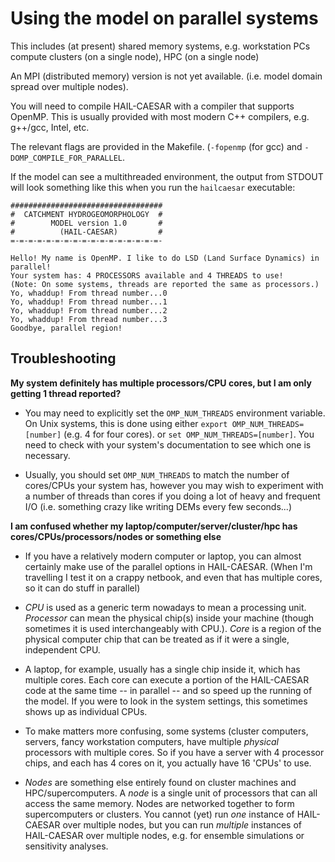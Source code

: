# Using the model on parallel systems

This includes (at present) shared memory systems, e.g. workstation PCs
compute clusters (on a single node), HPC (on a single node)

An MPI (distributed memory) version is not yet available. (i.e. model domain 
spread over multiple nodes).

You will need to compile HAIL-CAESAR with a compiler that supports OpenMP. 
This is usually provided with most modern C++ compilers, e.g. g++/gcc, Intel, etc.

The relevant flags are provided in the Makefile. (`-fopenmp` (for gcc) and
`-DOMP_COMPILE_FOR_PARALLEL`.

If the model can see a multithreaded environment, the output from STDOUT will 
look something like this when you run the `hailcaesar` executable:

```
##################################
#  CATCHMENT HYDROGEOMORPHOLOGY  #
#        MODEL version 1.0       #
#          (HAIL-CAESAR)         #
=-=-=-=-=-=-=-=-=-=-=-=-=-=-=-=-=-

Hello! My name is OpenMP. I like to do LSD (Land Surface Dynamics) in parallel!
Your system has: 4 PROCESSORS available and 4 THREADS to use!
(Note: On some systems, threads are reported the same as processors.)
Yo, whaddup! From thread number...0
Yo, whaddup! From thread number...1
Yo, whaddup! From thread number...2
Yo, whaddup! From thread number...3
Goodbye, parallel region!
```

## Troubleshooting

__My system definitely has multiple processors/CPU cores, but I am only getting 1 thread reported?__

- You may need to explicitly set the `OMP_NUM_THREADS` environment variable. On Unix systems, this is 
done using either `export OMP_NUM_THREADS=[number]` (e.g. 4 for four cores). or `set OMP_NUM_THREADS=[number]`.
You need to check with your system's documentation to see which one is necessary. 

- Usually, you should set `OMP_NUM_THREADS` to match the number of cores/CPUs your system has, however you
may wish to experiment with a number of threads than cores if you doing a lot of heavy and frequent I/O
(i.e. something crazy like writing DEMs every few seconds...)

__I am confused whether my laptop/computer/server/cluster/hpc has cores/CPUs/processors/nodes or something else__

- If you have a relatively modern computer or laptop, you can almost certainly make use of the parallel options 
in HAIL-CAESAR. (When I'm travelling I test it on a crappy netbook, and even that has multiple cores, so it can
do stuff in parallel)

- _CPU_ is used as a generic term nowadays to mean a processing unit. _Processor_ can mean the physical chip(s)
inside your machine (though sometimes it is used interchangeably with CPU.). _Core_ is a region of the physical
computer chip that can be treated as if it were a single, independent CPU. 

- A laptop, for example, usually has a single chip inside it, which has multiple cores. Each core can execute 
a portion of the HAIL-CAESAR code at the same time -- in parallel -- and so speed up the running of the model.
If you were to look in the system settings, this sometimes shows up as individual CPUs.

- To make matters more confusing, some systems (cluster computers, servers, fancy workstation computers, have 
multiple _physical_ processors with multiple cores. So if you have a server with 4 processor chips, and each has
4 cores on it, you actually have 16 'CPUs' to use.

- _Nodes_ are something else entirely found on cluster machines and HPC/supercomputers. A _node_ is a single unit
of processors that can all access the same memory. Nodes are networked together to form supercomputers or clusters.
You cannot (yet) run _one_ instance of HAIL-CAESAR over multiple nodes, but you can run _multiple_ instances of 
HAIL-CAESAR over multiple nodes, e.g. for ensemble simulations or sensitivity analyses.

